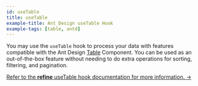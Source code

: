 ```yaml
---
id: useTable
title: useTable
example-title: Ant Design useTable Hook
example-tags: [table, antd]
---
```


You may use the `useTable` hook to process your data with features compatible with the Ant Design [Table](https://ant.design/components/table/) Component. You can be used as an out-of-the-box feature without needing to do extra operations for sorting, filtering, and pagination.

[Refer to the **refine** useTable hook documentation for more information. →](/docs/ui-integrations/ant-design/hooks/use-table)

<CodeSandboxExample path="table-antd-use-table" />

